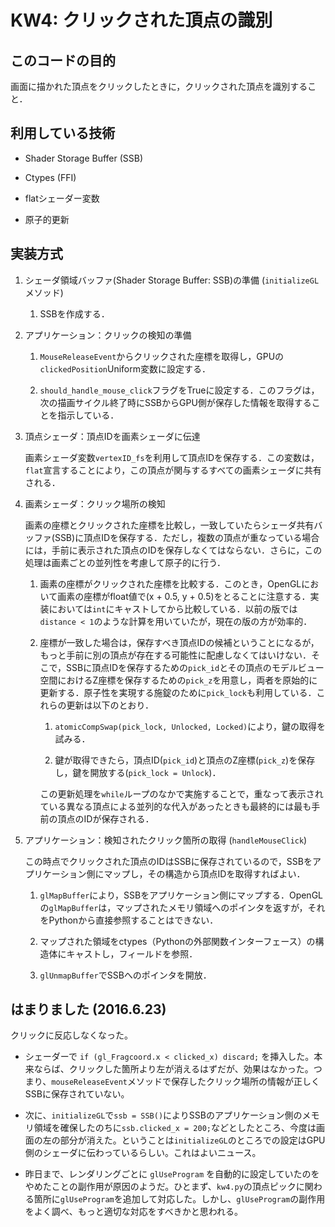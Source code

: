 # KW4: クリックされた頂点の識別

## このコードの目的

画面に描かれた頂点をクリックしたときに，クリックされた頂点を識別すること．

## 利用している技術

- Shader Storage Buffer (SSB)

- Ctypes (FFI)

- flatシェーダー変数

- 原子的更新

## 実装方式

1. シェーダ領域バッファ(Shader Storage Buffer: SSB)の準備 (`initializeGL`メソッド)

    1. SSBを作成する．

1. アプリケーション：クリックの検知の準備

    1. `MouseReleaseEvent`からクリックされた座標を取得し，GPUの`clickedPosition`Uniform変数に設定する．

    1. `should_handle_mouse_click`フラグをTrueに設定する．このフラグは，次の描画サイクル終了時にSSBからGPU側が保存した情報を取得することを指示している．

1. 頂点シェーダ：頂点IDを画素シェーダに伝達

    画素シェーダ変数`vertexID_fs`を利用して頂点IDを保存する．この変数は，`flat`宣言することにより，この頂点が関与するすべての画素シェーダに共有される．

1. 画素シェーダ：クリック場所の検知

    画素の座標とクリックされた座標を比較し，一致していたらシェーダ共有バッファ(SSB)に頂点IDを保存する．ただし，複数の頂点が重なっている場合には，手前に表示された頂点のIDを保存しなくてはならない．さらに，この処理は画素ごとの並列性を考慮して原子的に行う．

    1. 画素の座標がクリックされた座標を比較する．このとき，OpenGLにおいて画素の座標がfloat値で(x + 0.5, y + 0.5)をとることに注意する．実装においては`int`にキャストしてから比較している．以前の版では`distance < 1`のような計算を用いていたが，現在の版の方が効率的．

    1. 座標が一致した場合は，保存すべき頂点IDの候補ということになるが，もっと手前に別の頂点が存在する可能性に配慮しなくてはいけない．そこで，SSBに頂点IDを保存するための`pick_id`とその頂点のモデルビュー空間におけるZ座標を保存するための`pick_z`を用意し，両者を原始的に更新する．原子性を実現する施錠のために`pick_lock`も利用している．これらの更新は以下のとおり．

        1. `atomicCompSwap(pick_lock, Unlocked, Locked)`により，鍵の取得を試みる．

        1. 鍵が取得できたら，頂点ID(`pick_id`)と頂点のZ座標(`pick_z`)を保存し，鍵を開放する(`pick_lock = Unlock`)．

        この更新処理を`while`ループのなかで実施することで，重なって表示されている異なる頂点による並列的な代入があったときも最終的には最も手前の頂点のIDが保存される．

1. アプリケーション：検知されたクリック箇所の取得 (`handleMouseClick`)

    この時点でクリックされた頂点のIDはSSBに保存されているので，SSBをアプリケーション側にマップし，その構造から頂点IDを取得すればよい．

    1. `glMapBuffer`により，SSBをアプリケーション側にマップする．OpenGLの`glMapBuffer`は，マップされたメモリ領域へのポインタを返すが，それをPythonから直接参照することはできない．

    1. マップされた領域をctypes（Pythonの外部関数インターフェース）の構造体にキャストし，フィールドを参照．

    1. `glUnmapBuffer`でSSBへのポインタを開放．

## はまりました (2016.6.23)

クリックに反応しなくなった。

- シェーダーで `if (gl_Fragcoord.x < clicked_x) discard;` を挿入した。本来ならば、クリックした箇所より左が消えるはずだが、効果はなかった。つまり、`mouseReleaseEvent`メソッドで保存したクリック場所の情報が正しくSSBに保存されていない。

- 次に、`initializeGL`で`ssb = SSB()`によりSSBのアプリケーション側のメモリ領域を確保したのちに`ssb.clicked_x = 200;`などとしたところ、今度は画面の左の部分が消えた。ということは`initializeGL`のところでの設定はGPU側のシェーダに伝わっているらしい。これはよいニュース。

- 昨日まで、レンダリングごとに `glUseProgram` を自動的に設定していたのをやめたことの副作用が原因のようだ。ひとまず、`kw4.py`の頂点ピックに関わる箇所に`glUseProgram`を追加して対応した。しかし、`glUseProgram`の副作用をよく調べ、もっと適切な対応をすべきかと思われる。
